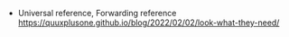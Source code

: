 * Universal reference, Forwarding reference  
https://quuxplusone.github.io/blog/2022/02/02/look-what-they-need/  
